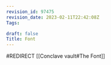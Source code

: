 ```yaml
---
revision_id: 97475
revision_date: 2023-02-11T22:42:08Z
Tags:

draft: false
Title: Font
---
```

#REDIRECT [[Conclave vault#The Font]]